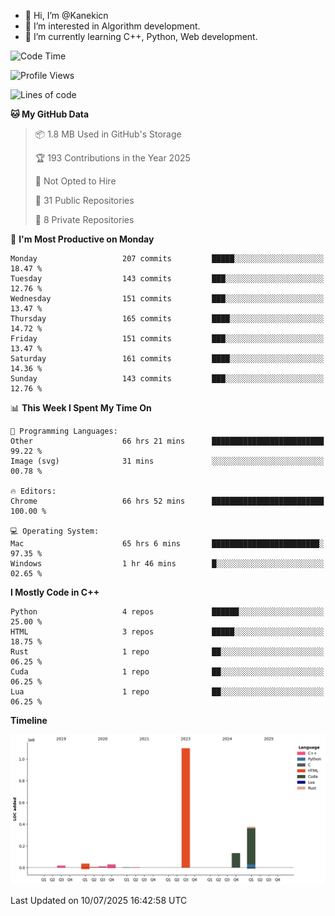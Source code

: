 - 👋 Hi, I’m @Kanekicn
- 👀 I’m interested in Algorithm development.
- 🌱 I’m currently learning C++, Python, Web development.

<!---
cotecsz/cotecsz is a ✨ special ✨ repository because its `README.md` (this file) appears on your GitHub profile.
You can click the Preview link to take a look at your changes.
--->

<!--START_SECTION:waka-->
![Code Time](http://img.shields.io/badge/Code%20Time-3%2C890%20hrs%205%20mins-blue)

![Profile Views](http://img.shields.io/badge/Profile%20Views-0-blue)

![Lines of code](https://img.shields.io/badge/From%20Hello%20World%20I%27ve%20Written-1.7%20million%20lines%20of%20code-blue)

**🐱 My GitHub Data** 

> 📦 1.8 MB Used in GitHub's Storage 
 > 
> 🏆 193 Contributions in the Year 2025
 > 
> 🚫 Not Opted to Hire
 > 
> 📜 31 Public Repositories 
 > 
> 🔑 8 Private Repositories 
 > 
📅 **I'm Most Productive on Monday** 

```text
Monday                   207 commits         █████░░░░░░░░░░░░░░░░░░░░   18.47 % 
Tuesday                  143 commits         ███░░░░░░░░░░░░░░░░░░░░░░   12.76 % 
Wednesday                151 commits         ███░░░░░░░░░░░░░░░░░░░░░░   13.47 % 
Thursday                 165 commits         ████░░░░░░░░░░░░░░░░░░░░░   14.72 % 
Friday                   151 commits         ███░░░░░░░░░░░░░░░░░░░░░░   13.47 % 
Saturday                 161 commits         ████░░░░░░░░░░░░░░░░░░░░░   14.36 % 
Sunday                   143 commits         ███░░░░░░░░░░░░░░░░░░░░░░   12.76 % 
```


📊 **This Week I Spent My Time On** 

```text
💬 Programming Languages: 
Other                    66 hrs 21 mins      █████████████████████████   99.22 % 
Image (svg)              31 mins             ░░░░░░░░░░░░░░░░░░░░░░░░░   00.78 % 

🔥 Editors: 
Chrome                   66 hrs 52 mins      █████████████████████████   100.00 % 

💻 Operating System: 
Mac                      65 hrs 6 mins       ████████████████████████░   97.35 % 
Windows                  1 hr 46 mins        █░░░░░░░░░░░░░░░░░░░░░░░░   02.65 % 
```

**I Mostly Code in C++** 

```text
Python                   4 repos             ██████░░░░░░░░░░░░░░░░░░░   25.00 % 
HTML                     3 repos             █████░░░░░░░░░░░░░░░░░░░░   18.75 % 
Rust                     1 repo              ██░░░░░░░░░░░░░░░░░░░░░░░   06.25 % 
Cuda                     1 repo              ██░░░░░░░░░░░░░░░░░░░░░░░   06.25 % 
Lua                      1 repo              ██░░░░░░░░░░░░░░░░░░░░░░░   06.25 % 
```



**Timeline**

![Lines of Code chart](https://raw.githubusercontent.com/Kanekicn/Kanekicn/master/assets/bar_graph.png)


 Last Updated on 10/07/2025 16:42:58 UTC
<!--END_SECTION:waka-->
